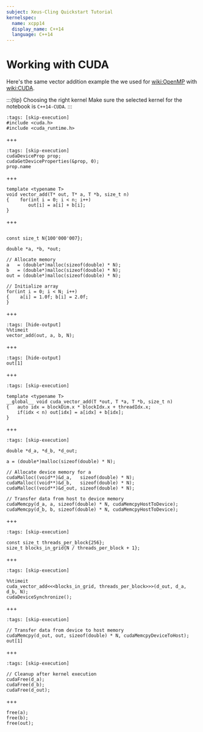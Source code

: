 ```yaml
---
subject: Xeus-Cling Quickstart Tutorial
kernelspec:
  name: xcpp14
  display_name: C++14
  language: C++14
---
```


# Working with CUDA

Here's the same vector addition example the we used for <wiki:OpenMP> with <wiki:CUDA>.

:::{tip} Choosing the right kernel 
Make sure the selected kernel for the notebook is `C++14-CUDA`.
:::

```{code-cell} cpp
:tags: [skip-execution]
#include <cuda.h>
#include <cuda_runtime.h>
```
+++
```{code-cell} cpp
:tags: [skip-execution]
cudaDeviceProp prop;
cudaGetDeviceProperties(&prop, 0);
prop.name
```
+++
```{code-cell} cpp
template <typename T>
void vector_add(T* out, T* a, T *b, size_t n)
{    for(int i = 0; i < n; i++)
        out[i] = a[i] + b[i];
}
```
+++
```{code-cell} cpp

const size_t N{100'000'007};

double *a, *b, *out; 

// Allocate memory
a   = (double*)malloc(sizeof(double) * N);
b   = (double*)malloc(sizeof(double) * N);
out = (double*)malloc(sizeof(double) * N);

// Initialize array
for(int i = 0; i < N; i++)
{    a[i] = 1.0f; b[i] = 2.0f;
}
```
+++
```{code-cell} cpp
:tags: [hide-output]
%%timeit
vector_add(out, a, b, N);
```
+++
```{code-cell} cpp
:tags: [hide-output]
out[1]
```
+++
```{code-cell} cpp
:tags: [skip-execution]

template <typename T>
__global__ void cuda_vector_add(T *out, T *a, T *b, size_t n)
{   auto idx = blockDim.x * blockIdx.x + threadIdx.x;
    if(idx < n) out[idx] = a[idx] + b[idx];
}
```
+++
```{code-cell} cpp
:tags: [skip-execution]

double *d_a, *d_b, *d_out;

a = (double*)malloc(sizeof(double) * N);

// Allocate device memory for a
cudaMalloc((void**)&d_a,   sizeof(double) * N);
cudaMalloc((void**)&d_b,   sizeof(double) * N);
cudaMalloc((void**)&d_out, sizeof(double) * N);

// Transfer data from host to device memory
cudaMemcpy(d_a, a, sizeof(double) * N, cudaMemcpyHostToDevice);
cudaMemcpy(d_b, b, sizeof(double) * N, cudaMemcpyHostToDevice);
```
+++
```{code-cell} cpp
:tags: [skip-execution]

const size_t threads_per_block{256};
size_t blocks_in_grid{N / threads_per_block + 1};
```
+++
```{code-cell} cpp
:tags: [skip-execution]

%%timeit
cuda_vector_add<<<blocks_in_grid, threads_per_block>>>(d_out, d_a, d_b, N);
cudaDeviceSynchronize();
```
+++
```{code-cell} cpp
:tags: [skip-execution]

// Transfer data from device to host memory
cudaMemcpy(d_out, out, sizeof(double) * N, cudaMemcpyDeviceToHost);
out[1]
```
+++
```{code-cell} cpp
:tags: [skip-execution]

// Cleanup after kernel execution
cudaFree(d_a);
cudaFree(d_b);
cudaFree(d_out);
```
+++
```{code-cell} cpp
free(a);
free(b);
free(out);
```

